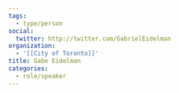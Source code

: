 ```yaml
---
tags:
  - type/person
social:
  twitter: http://twitter.com/GabrielEidelman
organization:
  - '[[City of Toronto]]'
title: Gabe Eidelman
categories:
  - role/speaker
---
```

